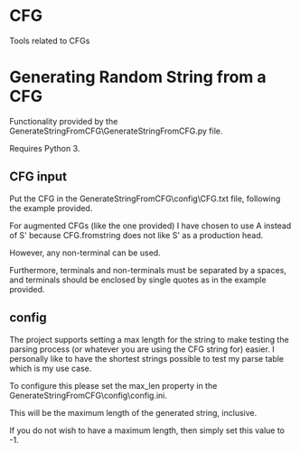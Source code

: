 # CFG
Tools related to CFGs

# Generating Random String from a CFG


Functionality provided by the GenerateStringFromCFG\GenerateStringFromCFG.py file.

Requires Python 3.


## CFG input
Put the CFG in the GenerateStringFromCFG\config\CFG.txt file, following the
example provided.

For augmented CFGs (like the one provided) I have chosen to use A instead of S'
because CFG.fromstring does not like S' as a production head.

However, any non-terminal can be used.

Furthermore, terminals and non-terminals must be separated by a spaces, and
terminals should be enclosed by single quotes as in the example provided.

## config
The project supports setting a max length for the string to make
testing the parsing process (or whatever you are using the CFG string for)
easier. I personally like to have the shortest strings possible to test
my parse table which is my use case. 

To configure this please set the max_len property in the
GenerateStringFromCFG\config\config.ini.

This will be the maximum length of the generated string, inclusive.

If you do not wish to have a maximum length, then simply set
this value to -1.
